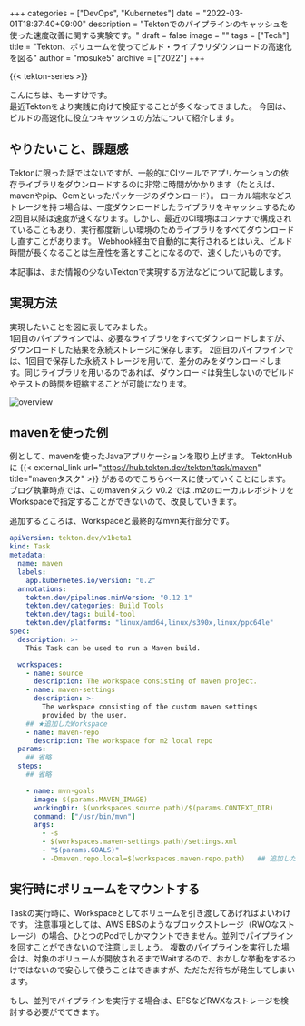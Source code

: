 +++
categories = ["DevOps", "Kubernetes"]
date = "2022-03-01T18:37:40+09:00"
description = "Tektonでのパイプラインのキャッシュを使った速度改善に関する実験です。"
draft = false
image = ""
tags = ["Tech"]
title = "Tekton、ボリュームを使ってビルド・ライブラリダウンロードの高速化を図る"
author = "mosuke5"
archive = ["2022"]
+++

{{< tekton-series >}}

こんにちは、もーすけです。  
最近Tektonをより実践に向けて検証することが多くなってきました。
今回は、ビルドの高速化に役立つキャッシュの方法について紹介します。
<!--more-->

## やりたいこと、課題感
Tektonに限った話ではないですが、一般的にCIツールでアプリケーションの依存ライブラリをダウンロードするのに非常に時間がかかります（たとえば、mavenやpip、Gemといったパッケージのダウンロード）。
ローカル端末などストレージを持つ場合は、一度ダウンロードしたライブラリをキャッシュするため2回目以降は速度が速くなります。しかし、最近のCI環境はコンテナで構成されていることもあり、実行都度新しい環境のためライブラリをすべてダウンロードし直すことがあります。
Webhook経由で自動的に実行されるとはいえ、ビルド時間が長くなることは生産性を落とすことになるので、速くしたいものです。

本記事は、まだ情報の少ないTektonで実現する方法などについて記載します。

## 実現方法
実現したいことを図に表してみました。  
1回目のパイプラインでは、必要なライブラリをすべてダウンロードしますが、ダウンロードした結果を永続ストレージに保存します。
2回目のパイプラインでは、1回目で保存した永続ストレージを用いて、差分のみをダウンロードします。同じライブラリを用いるのであれば、ダウンロードは発生しないのでビルドやテストの時間を短縮することが可能になります。

![overview](/image/tekton-lib-cache-overview.png)

## mavenを使った例
例として、mavenを使ったJavaアプリケーションを取り上げます。
TektonHubに {{< external_link url="https://hub.tekton.dev/tekton/task/maven" title="mavenタスク" >}} があるのでこちらベースに使っていくことにします。
ブログ執筆時点では、このmavenタスク v0.2 では .m2のローカルレポジトリをWorkspaceで指定することができないので、改良していきます。

追加するところは、Workspaceと最終的なmvn実行部分です。

```yaml
apiVersion: tekton.dev/v1beta1
kind: Task
metadata:
  name: maven
  labels:
    app.kubernetes.io/version: "0.2"
  annotations:
    tekton.dev/pipelines.minVersion: "0.12.1"
    tekton.dev/categories: Build Tools
    tekton.dev/tags: build-tool
    tekton.dev/platforms: "linux/amd64,linux/s390x,linux/ppc64le"
spec:
  description: >-
    This Task can be used to run a Maven build.

  workspaces:
    - name: source
      description: The workspace consisting of maven project.
    - name: maven-settings
      description: >-
        The workspace consisting of the custom maven settings
        provided by the user.
    ## ★追加したWorkspace
    - name: maven-repo
      description: The workspace for m2 local repo
  params:
    ## 省略
  steps:
    ## 省略

    - name: mvn-goals
      image: $(params.MAVEN_IMAGE)
      workingDir: $(workspaces.source.path)/$(params.CONTEXT_DIR)
      command: ["/usr/bin/mvn"]
      args:
        - -s
        - $(workspaces.maven-settings.path)/settings.xml
        - "$(params.GOALS)"
        - -Dmaven.repo.local=$(workspaces.maven-repo.path)   ## 追加したオプション
```

## 実行時にボリュームをマウントする
Taskの実行時に、Workspaceとしてボリュームを引き渡してあげればよいわけです。
注意事項としては、AWS EBSのようなブロックストレージ（RWOなストレージ）の場合、ひとつのPodでしかマウントできません。並列でパイプラインを回すことができないので注意しましょう。
複数のパイプラインを実行した場合は、対象のボリュームが開放されるまでWaitするので、おかしな挙動をするわけではないので安心して使うことはできますが、ただただ待ちが発生してしまいます。

もし、並列でパイプラインを実行する場合は、EFSなどRWXなストレージを検討する必要がでてきます。